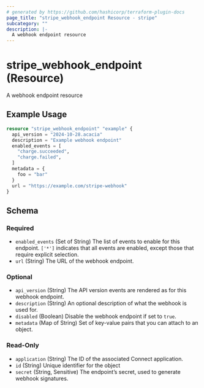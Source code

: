 ```yaml
---
# generated by https://github.com/hashicorp/terraform-plugin-docs
page_title: "stripe_webhook_endpoint Resource - stripe"
subcategory: ""
description: |-
  A webhook endpoint resource
---
```


# stripe_webhook_endpoint (Resource)

A webhook endpoint resource

## Example Usage

```terraform
resource "stripe_webhook_endpoint" "example" {
  api_version = "2024-10-28.acacia"
  description = "Example webhook endpoint"
  enabled_events = [
    "charge.succeeded",
    "charge.failed",
  ]
  metadata = {
    foo = "bar"
  }
  url = "https://example.com/stripe-webhook"
}
```

<!-- schema generated by tfplugindocs -->
## Schema

### Required

- `enabled_events` (Set of String) The list of events to enable for this endpoint. `['*']` indicates that all events are enabled, except those that require explicit selection.
- `url` (String) The URL of the webhook endpoint.

### Optional

- `api_version` (String) The API version events are rendered as for this webhook endpoint.
- `description` (String) An optional description of what the webhook is used for.
- `disabled` (Boolean) Disable the webhook endpoint if set to `true`.
- `metadata` (Map of String) Set of key-value pairs that you can attach to an object.

### Read-Only

- `application` (String) The ID of the associated Connect application.
- `id` (String) Unique identifier for the object
- `secret` (String, Sensitive) The endpoint’s secret, used to generate webhook signatures.
